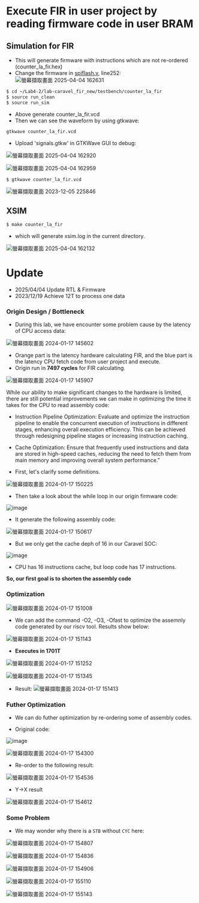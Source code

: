 # Execute FIR in user project by reading firmware code in user BRAM

## Simulation for FIR
- This will generate firmware with instructions which are not re-ordered (counter_la_fir.hex)
- Change the firmware in [spiflash.v](https://github.com/vic9112/SOC/blob/main/Lab4-2/lab-caravel_fir_new/vip/spiflash.v), line252:
  ![螢幕擷取畫面 2025-04-04 162631](https://github.com/user-attachments/assets/42607c0c-48fd-43a0-82d7-5435a8000e89)

```sh
$ cd ~/Lab4-2/lab-caravel_fir_new/testbench/counter_la_fir
$ source run_clean
$ source run_sim
```
- Above generate counter_la_fir.vcd
- Then we can see the waveform by using gtkwave:
``` sh
gtkwave counter_la_fir.vcd
```
- Upload 'signals.gtkw' in GTKWave GUI to debug:

![螢幕擷取畫面 2025-04-04 162920](https://github.com/user-attachments/assets/e1ce02fb-a74e-40b3-bf34-f86c07c59143)

![螢幕擷取畫面 2025-04-04 162959](https://github.com/user-attachments/assets/60c8f84d-edc0-4153-85e1-9dd84dfbc50d)
  



```sh
$ gtkwave counter_la_fir.vcd
```
![螢幕擷取畫面 2023-12-05 225846](https://github.com/vic9112/SOC/assets/137171415/b5a41745-a4f1-41d2-9d6e-143b9792cfbe)

## XSIM

```sh
$ make counter_la_fir
```
- which will generate xsim.log in the current directory.

![螢幕擷取畫面 2025-04-04 162132](https://github.com/user-attachments/assets/37fe1c04-b336-4da7-baed-fbd43bb66272)

# Update

- 2025/04/04
  Update RTL & Firmware
- 2023/12/19
  Achieve 12T to process one data


### Origin Design / Bottleneck

- During this lab, we have encounter some problem cause by the latency of CPU access data:

![螢幕擷取畫面 2024-01-17 145602](https://hackmd.io/_uploads/Sk8VcgrtT.png)

- Orange part is the latency hardware calculating FIR, and the blue part is the latency CPU fetch code from user project and execute.
- Origin run in **7497 cycles** for FIR calculating.

![螢幕擷取畫面 2024-01-17 145907](https://hackmd.io/_uploads/Hy6pqeSYa.png)

While our ability to make significant changes to the hardware is limited, there are still potential improvements we can make in optimizing the time it takes for the CPU to read assembly code:

- Instruction Pipeline Optimization: Evaluate and optimize the instruction pipeline to enable the concurrent execution of instructions in different stages, enhancing overall execution efficiency. This can be achieved through redesigning pipeline stages or increasing instruction caching.
- Cache Optimization: Ensure that frequently used instructions and data are stored in high-speed caches, reducing the need to fetch them from main memory and improving overall system performance."

- First, let's clarify some definitions.

![螢幕擷取畫面 2024-01-17 150225](https://hackmd.io/_uploads/SJQ5igBt6.png)

- Then take a look about the while loop in our origin firmware code:

![image](https://hackmd.io/_uploads/r1e82lrK6.png )

- It generate the following assembly code:

![螢幕擷取畫面 2024-01-17 150617](https://hackmd.io/_uploads/By9uhxBKa.png)

- But we only get the cache deph of 16 in our Caravel SOC:

![image](https://hackmd.io/_uploads/SkoA3lSFT.png)

- CPU has 16 instructions cache, but loop code has 17 instructions.

**So, our first goal is to shorten the assembly code**

### Optimization

![螢幕擷取畫面 2024-01-17 151008](https://hackmd.io/_uploads/By8PTlBKa.png )

- We can add the command -O2, -O3, -Ofast to optimize the assemnly code generated by our riscv tool. Results show below:

![螢幕擷取畫面 2024-01-17 151143](https://hackmd.io/_uploads/Syk6alSFa.png )

- **Executes in 1701T**

![螢幕擷取畫面 2024-01-17 151252](https://hackmd.io/_uploads/SyqZRxBYa.png)

![螢幕擷取畫面 2024-01-17 151345](https://hackmd.io/_uploads/rJv4AerF6.png)

- Result:
![螢幕擷取畫面 2024-01-17 151413](https://hackmd.io/_uploads/rJHUAlHYT.png)

### **Futher Optimization**

- We can do futher optimization by re-ordering some of assembly codes.

- Original code:

![image](https://hackmd.io/_uploads/Hyzlr-Btp.png)

![螢幕擷取畫面 2024-01-17 154300](https://hackmd.io/_uploads/Sk7EHWHY6.png)

- Re-order to the following result:

![螢幕擷取畫面 2024-01-17 154536](https://hackmd.io/_uploads/HJm2BZSFa.png)

- Y->X result

![螢幕擷取畫面 2024-01-17 154612](https://hackmd.io/_uploads/H100BZBFT.png)

### Some Problem

- We may wonder why there is a `STB` without `CYC` here:

![螢幕擷取畫面 2024-01-17 154807](https://hackmd.io/_uploads/SJrBIWrtp.png)

![螢幕擷取畫面 2024-01-17 154836](https://hackmd.io/_uploads/rygDL-BFp.png)

![螢幕擷取畫面 2024-01-17 154906](https://hackmd.io/_uploads/Hykt8ZrKT.png )

![螢幕擷取畫面 2024-01-17 155110](https://hackmd.io/_uploads/rJGZw-HK6.png)

![螢幕擷取畫面 2024-01-17 155143](https://hackmd.io/_uploads/BkxmDWBFa.png)

